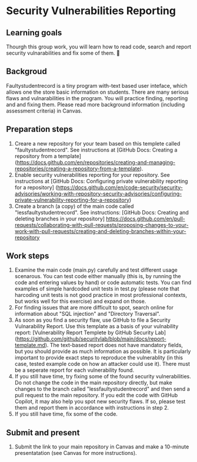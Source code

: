 # Security Vulnerabilities Reporting

## Learning goals

Thourgh this group work, you will learn how to read code, search and report security vulnarabilities and fix some of them. 🚀

## Backgroud 

Faultystudentrecord is a tiny program with-text based user inteface, which allows one the store basic information on students.  There are many serious  flaws and vulnarabilities in the program. You will practice finding, reporting and  and fixing them.  Please read more background information (including assessment criteria) in Canvas.

## Preparation steps

1. Creare a new repository for your team based on this templete called "faultystudentrecord".  See instructions at [GitHub Docs: Creating a repository from a template] (https://docs.github.com/en/repositories/creating-and-managing-repositories/creating-a-repository-from-a-template).
2. Enable security  vulnerabilities reporting for your repository. See instructions at  [GitHub Docs: Configuring private vulnerability reporting for a repository] (https://docs.github.com/en/code-security/security-advisories/working-with-repository-security-advisories/configuring-private-vulnerability-reporting-for-a-repository)
3.  Create a branch (a copy) of the main code called "lessfaultystudentrecord". See instructions: [GitHub Docs: Creating and deleting branches in your repository] https://docs.github.com/en/pull-requests/collaborating-with-pull-requests/proposing-changes-to-your-work-with-pull-requests/creating-and-deleting-branches-within-your-repository

## Work steps

1.  Examine the main code (main.py) carefully and test different usage scenarous.  You can test code either manually (this is, by running the code and entering values by hand) or code automatic tests.  You can find examples of simple hardcoded unit tests in test.py (please note that harcoding unit tests is not good practice in most professional contexts, but works well for this exercise) and expand on those.
2.  For finding issues that are more difficult to spot, search online for information about  "SQL injection" and "Directory Traversal".  
3.  As soon as you find a security flaw, use GitHub to file a Security Vulnarability Report. Use this template as a basis of your vulnability report: [Vulnerability Report Templete by GitHub Security Lab] (https://github.com/github/securitylab/blob/main/docs/report-template.md).  The text-based report does not have mandatory fields, but you should provide as much information as possible.  It is particularly important to provide exact steps to reproduce the vulnerablity (in this case,  tested example code on how an attacker could use it).  There must be a seperate report for each vulnerability found.
4. If you still have time, try fixing some of the found security  vulnerabilities.  Do not change the code in the main repository directly, but make changes to the branch called "lessfaultystudentrecord" and then send a pull request to the main repository. If you edit the code with GitHub Copilot, it may also help you spot new security  flaws.  If so, please test them and report them in accordance with instructions in step 2.
5. If you still have time, fix some of the code.
    
## Submit and present
1. Submit the link to your main repository in Canvas and make a 10-minute presentatation (see Canvas for more instructions).

